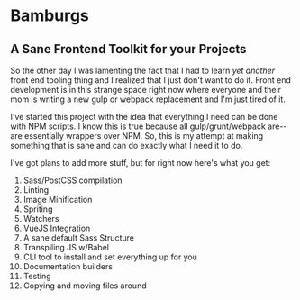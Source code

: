 # Bamburgs

## A Sane Frontend Toolkit for your Projects
So the other day I was lamenting the fact that I had to learn *yet another* front end tooling thing and I realized that I just don't want to do it. Front end development is in this strange space right now where everyone and their mom is writing a new gulp or webpack replacement and I'm just tired of it.

I've started this project with the idea that everything I need can be done with NPM scripts. I know this is true because all gulp/grunt/webpack are--are essentially wrappers over NPM. So, this is my attempt at making something that is sane and can do exactly what I need it to do.

I've got plans to add more stuff, but for right now here's what you get:

1. Sass/PostCSS compilation
2. Linting
3. Image Minification
4. Spriting
5. Watchers
6. VueJS Integration
7. A sane default Sass Structure
8. Transpiling JS w/Babel
9. CLI tool to install and set everything up for you
10. Documentation builders
11. Testing
12. Copying and moving files around
